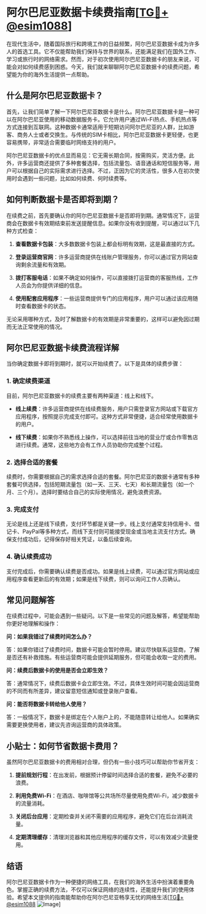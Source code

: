 # 阿尔巴尼亚数据卡续费指南[[TG💪+ @esim1088](https://t.me/s/esim1088)]

在现代生活中，随着国际旅行和跨境工作的日益频繁，阿尔巴尼亚数据卡成为许多人的首选工具。它不仅能帮助我们保持与世界的联系，还能满足我们在国外工作、学习或旅行时的网络需求。然而，对于初次使用阿尔巴尼亚数据卡的朋友来说，可能会对如何续费感到困惑。今天，我们就来聊聊阿尔巴尼亚数据卡的续费问题，希望能为你的海外生活提供一点帮助。

## 什么是阿尔巴尼亚数据卡？

首先，让我们简单了解一下阿尔巴尼亚数据卡是什么。阿尔巴尼亚数据卡是一种可以在阿尔巴尼亚使用的移动数据服务卡。它允许用户通过Wi-Fi热点、手机热点等方式连接到互联网。这种数据卡通常适用于短期访问阿尔巴尼亚的人群，比如游客、商务人士或者交换生。与传统的SIM卡相比，阿尔巴尼亚数据卡更轻便，也更容易携带，非常适合需要临时网络支持的用户。

阿尔巴尼亚数据卡的优点显而易见：它无需长期合同，按需购买，灵活方便。此外，许多运营商还提供了多种套餐选择，包括流量包、语音通话和短信服务等，用户可以根据自己的实际需求进行选择。不过，正因为它的灵活性，很多人在初次使用时会遇到一些问题，比如如何续费、何时续费等。

## 如何判断数据卡是否即将到期？

在续费之前，首先要确认你的阿尔巴尼亚数据卡是否即将到期。通常情况下，运营商会在数据卡有效期结束前发送提醒信息。如果你没有收到提醒，可以通过以下几种方式检查：

1. **查看数据卡包装**：大多数数据卡包装上都会标明有效期，这是最直接的方式。
   
2. **登录运营商官网**：许多运营商提供在线账户管理服务，你可以通过官方网站查询剩余流量和有效期。

3. **拨打客服电话**：如果不确定如何操作，可以直接拨打运营商的客服热线，工作人员会为你提供详细的信息。

4. **使用配套应用程序**：一些运营商提供专门的应用程序，用户可以通过该应用随时查看数据卡的状态。

无论采用哪种方式，及时了解数据卡的有效期是非常重要的，这样可以避免因过期而无法正常使用的情况。

## 阿尔巴尼亚数据卡续费流程详解

当你确定数据卡即将到期时，就可以开始续费了。以下是具体的续费步骤：

### 1. 确定续费渠道

目前，阿尔巴尼亚数据卡的续费主要有两种渠道：线上和线下。

- **线上续费**：许多运营商提供在线续费服务，用户只需登录官方网站或下载官方应用程序，按照提示完成支付即可。这种方式非常便捷，适合经常使用数据卡的用户。

- **线下续费**：如果你不熟悉线上操作，可以选择前往当地的营业厅或合作零售店进行续费。通常，这些地方会有工作人员协助你完成整个过程。

### 2. 选择合适的套餐

续费时，你需要根据自己的需求选择合适的套餐。阿尔巴尼亚的数据卡通常有多种套餐可供选择，包括短期流量包（如一天、三天、七天）和长期流量包（如一个月、三个月）。选择时要结合自己的实际使用情况，避免浪费资源。

### 3. 完成支付

无论是线上还是线下续费，支付环节都是关键一步。线上支付通常支持信用卡、借记卡、PayPal等多种方式，而线下支付则可能接受现金或当地主流支付方式。确保支付成功后，记得保存好相关凭证，以备后续查询。

### 4. 确认续费成功

支付完成后，你需要确认续费是否成功。如果是线上续费，可以通过官方网站或应用程序查看更新后的有效期；如果是线下续费，则可以询问工作人员确认。

## 常见问题解答

在续费过程中，可能会遇到一些疑问。以下是一些常见的问题及解答，希望能帮助你更好地理解和操作：

**问：如果我错过了续费时间怎么办？**

答：如果你错过了续费时间，数据卡可能会暂时停用。建议尽快联系运营商，了解是否还有补救措施。有些运营商可能会提供延期服务，但可能会收取一定的费用。

**问：续费后数据卡的使用是否会立即生效？**

答：通常情况下，续费后数据卡会立即生效。不过，具体生效时间可能会因运营商的不同而有所差异，建议留意短信通知或登录账户查看。

**问：能否将数据卡转给他人使用？**

答：一般情况下，数据卡是绑定在个人账户上的，不能随意转让给他人。如果确实需要更换使用者，建议先咨询运营商的具体政策。

## 小贴士：如何节省数据卡费用？

虽然阿尔巴尼亚数据卡的费用相对合理，但仍有一些小技巧可以帮助你节省开支：

1. **提前规划行程**：在出发前，根据预计停留时间选择合适的套餐，避免不必要的浪费。

2. **利用免费Wi-Fi**：在酒店、咖啡馆等公共场所尽量使用免费Wi-Fi，减少数据卡的流量消耗。

3. **关闭后台应用**：定期检查并关闭不需要的应用程序，避免它们在后台消耗流量。

4. **定期清理缓存**：清理浏览器和其他应用程序的缓存文件，可以有效减少流量使用。

## 结语

阿尔巴尼亚数据卡作为一种便捷的网络工具，在我们的海外生活中扮演着重要角色。掌握正确的续费方法，不仅可以保证网络的连续性，还能提升我们的使用体验。希望本文提供的指南能帮助你在阿尔巴尼亚畅享无忧的网络生活[[TG💪+ @esim1088](https://t.me/s/esim1088) ![Image](https://i.postimg.cc/4NQfJmqS/Snipaste-2025-05-13-00-14-12.png)]